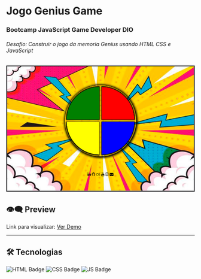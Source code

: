 # Jogo Genius Game

### Bootcamp JavaScript Game Developer DIO 
###### Desafio: Construir o jogo da memoria Genius usando HTML CSS e JavaScript
<p><img src= "img/genius_1.png"></p>

## 👁️‍🗨️ Preview

Link para visualizar: [Ver Demo](https://sandra-silva-santos.github.io/Genius-Game/)

---
## 🛠️ **Tecnologias**

![HTML Badge](https://img.shields.io/badge/HTML5-E34F26?style=for-the-badge&logo=html5&logoColor=white) ![CSS Badge](https://img.shields.io/badge/CSS3-1572B6?style=for-the-badge&logo=css3&logoColor=white) ![JS Badge](https://img.shields.io/badge/JavaScript-F7DF1E?style=for-the-badge&logo=javascript&logoColor=black)
